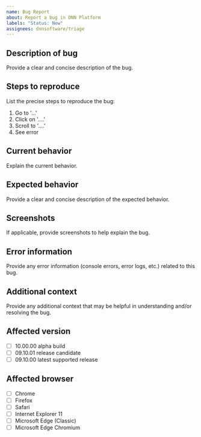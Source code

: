 ```yaml
---
name: Bug Report
about: Report a bug in DNN Platform
labels: "Status: New"
assignees: dnnsoftware/triage
---
```

<!-- 
  If you need community support or would like to solicit a Request for Comments (RFC), please post to the DNN Community forums at https://dnncommunity.org/forums for now.  In the future, we are planning to implement a more robust solution for cultivating new ideas and nuturing these from concept to creation.  We will update this template when this solution is generally available.  In the meantime, we appreciate your patience as we endeavor to streamline our GitHub focus and efforts.
  
  Please read the CONTRIBUTING guidelines at https://github.com/dnnsoftware/Dnn.Platform/blob/develop/CONTRIBUTING.md prior to submitting an issue.

  Any potential security issues SHOULD NOT be posted on GitHub.  Instead, please send an email to security@dnnsoftware.com.
-->
## Description of bug
Provide a clear and concise description of the bug.

## Steps to reproduce
List the precise steps to reproduce the bug:
1. Go to '...'
2. Click on '....'
3. Scroll to '....'
4. See error

## Current behavior
Explain the current behavior.

## Expected behavior
Provide a clear and concise description of the expected behavior.

## Screenshots
If applicable, provide screenshots to help explain the bug.

## Error information
Provide any error information (console errors, error logs, etc.) related to this bug.

## Additional context
Provide any additional context that may be helpful in understanding and/or resolving the bug.

## Affected version
<!-- 
Please add X in at least one of the boxes as appropriate. In order for an issue to be accepted, a developer needs to be able to reproduce the issue on a currently supported version. If you are looking for a workaround for an issue with an older version, please visit the forums at https://dnncommunity.org/forums
-->
* [ ] 10.00.00 alpha build
* [ ] 09.10.01 release candidate
* [ ] 09.10.00 latest supported release

## Affected browser
<!-- 
  Check all that apply, and add more if necessary. As appropriate, please specify the exact version(s) of the browser and operating system.
-->
* [ ] Chrome
* [ ] Firefox
* [ ] Safari
* [ ] Internet Explorer 11
* [ ] Microsoft Edge (Classic)
* [ ] Microsoft Edge Chromium
